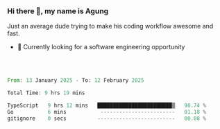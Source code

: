 ### Hi there 👋, my name is Agung
Just an average dude trying to make his coding workflow awesome and fast.

<!--
**agungfir98/agungfir98** is a ✨ _special_ ✨ repository because its `README.md` (this file) appears on your GitHub profile.
-->

- 🔭 Currently looking for a software engineering opportunity
<br/>
<br/>
<!--START_SECTION:waka-->

```rust
From: 13 January 2025 - To: 12 February 2025

Total Time: 9 hrs 19 mins

TypeScript   9 hrs 12 mins   ████████████████████████▒   98.74 %
Go           6 mins           ------------------------   01.18 %
gitignore    0 secs          -------------------------   00.08 %
```

<!--END_SECTION:waka-->
